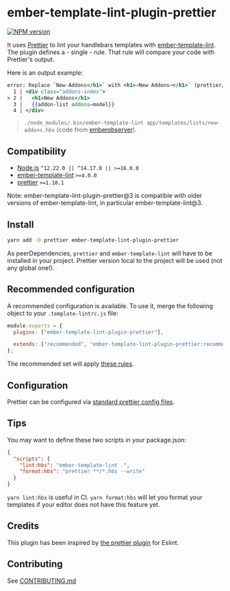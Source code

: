 # ember-template-lint-plugin-prettier

[![NPM version](https://img.shields.io/npm/v/ember-template-lint-plugin-prettier.svg?style=flat)](https://npmjs.org/package/ember-template-lint-plugin-prettier)

It uses [Prettier](https://github.com/prettier/prettier) to lint your handlebars templates with [ember-template-lint](https://github.com/ember-template-lint/ember-template-lint). The plugin defines a - single - rule. That rule will compare your code with Prettier's output.

Here is an output example:

```handlebars
error: Replace `New·Addons</h1>` with <h1>⏎New Addons⏎</h1>` (prettier/prettier) at app/templates/lists/new-addons.hbs:2:5:
  1 | <div class="addons-index">
> 2 |   <h1>New Addons</h1>
  3 |   {{addon-list addons=model}}
  4 | </div>
```

> `./node_modules/.bin/ember-template-lint app/templates/lists/new-addons.hbs` (code from [emberobserver](https://github.com/emberobserver/client)).

## Compatibility

- [Node.js](https://nodejs.org/) `^12.22.0 || ^14.17.0 || >=16.0.0`
- [ember-template-lint](https://github.com/ember-template-lint/ember-template-lint/) `>=4.0.0`
- [prettier](https://prettier.io/) `>=1.18.1`

Note: ember-template-lint-plugin-prettier@3 is compatible with older versions of
ember-template-lint, in particular ember-template-lint@3.

## Install

```sh
yarn add -D prettier ember-template-lint-plugin-prettier
```

As peerDependencies, `prettier` and `ember-template-lint` will have to be installed in your project. Prettier version local to the project will be used (not any global one!).

## Recommended configuration

A recommended configuration is available. To use it, merge the following object
to your `.template-lintrc.js` file:

```js
module.exports = {
  plugins: ["ember-template-lint-plugin-prettier"],

  extends: ["recommended", "ember-template-lint-plugin-prettier:recommended"]
};
```

The recommended set will apply [these rules](https://github.com/ember-template-lint/ember-template-lint-plugin-prettier/blob/v1.1.0-beta.0/lib/config/recommended.js).

## Configuration

Prettier can be configured via [standard prettier config files](https://prettier.io/docs/en/configuration.html).

## Tips

You may want to define these two scripts in your package.json:

```json
{
  "scripts": {
    "lint:hbs": "ember-template-lint .",
    "format:hbs": "prettier **/*.hbs --write"
  }
}
```

`yarn lint:hbs` is useful in CI. `yarn format:hbs` will let you format your templates if your editor does not have this feature yet.

## Credits

This plugin has been inspired by [the prettier plugin](https://github.com/prettier/eslint-plugin-prettier) for Eslint.

## Contributing

See [CONTRIBUTING.md](https://github.com/ember-template-lint/ember-template-lint-plugin-prettier/blob/main/CONTRIBUTING.md)

